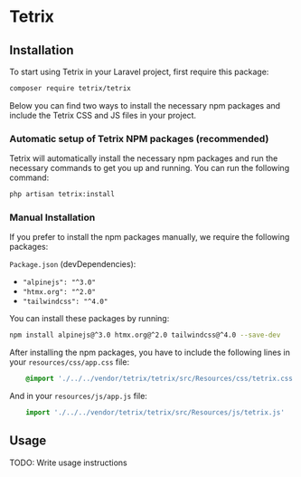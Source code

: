 # Tetrix

## Installation

To start using Tetrix in your Laravel project, first require this package:

```bash
composer require tetrix/tetrix
```

Below you can find two ways to install the necessary npm packages and include the Tetrix CSS and JS files in your project.

### Automatic setup of Tetrix NPM packages (recommended)

Tetrix will automatically install the necessary npm packages and run the necessary commands to get you up and running. You can run the following command:

```bash
php artisan tetrix:install
```

### Manual Installation

If you prefer to install the npm packages manually, we require the following packages:

`Package.json` (devDependencies):
- `"alpinejs": "^3.0"`
- `"htmx.org": "^2.0"`
- `"tailwindcss": "^4.0"`

You can install these packages by running:

```bash
npm install alpinejs@^3.0 htmx.org@^2.0 tailwindcss@^4.0 --save-dev
```

After installing the npm packages, you have to include the following lines in your `resources/css/app.css` file:

```css
    @import './../../vendor/tetrix/tetrix/src/Resources/css/tetrix.css')
```

And in your `resources/js/app.js` file:

```javascript
    import './../../vendor/tetrix/tetrix/src/Resources/js/tetrix.js'
```

## Usage

TODO: Write usage instructions
